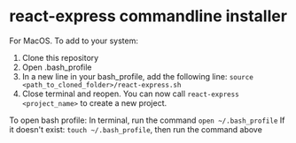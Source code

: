 # react-express commandline installer

For MacOS. To add to your system:

1. Clone this repository
2. Open .bash_profile
3. In a new line in your bash_profile, add the following line: `source <path_to_cloned_folder>/react-express.sh`
4. Close terminal and reopen. You can now call `react-express <project_name>` to create a new project.

To open bash profile:
In terminal, run the command `open ~/.bash_profile`
If it doesn't exist: `touch ~/.bash_profile`, then run the command above